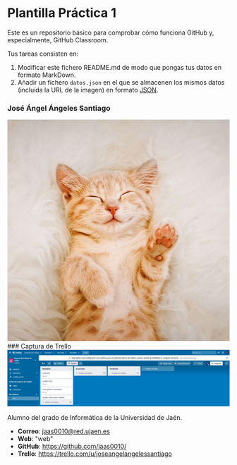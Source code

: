 # Plantilla Práctica 1
Este es un repositorio básico para comprobar cómo funciona GitHub y, especialmente, GitHub Classroom.

Tus tareas consisten en:
1) Modificar este fichero README.md de modo que pongas tus datos en formato MarkDown.
2) Añadir un fichero <code>datos.json</code> en el que se almacenen los mismos datos (incluída la URL de la imagen) en formato [JSON](https://es.wikipedia.org/wiki/JSON).

### José Ángel Ángeles Santiago
<img src='/cat.jpg' width='640px'>
### Captura de Trello
<img src='/CapTrello.png' width='1845px'>

Alumno del grado de Informática de la Universidad de Jaén.
* **Correo**: jaas0010@red.ujaen.es
* **Web**:    "web"
* **GitHub**: https://github.com/jaas0010/
* **Trello**: https://trello.com/u/joseangelangelessantiago
